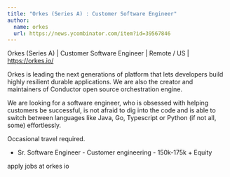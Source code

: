 ```yaml
---
title: "Orkes (Series A) : Customer Software Engineer"
author:
  name: orkes
  url: https://news.ycombinator.com/item?id=39567846
---
```

Orkes (Series A) | Customer Software Engineer | Remote &#x2F; US | <a href="https:&#x2F;&#x2F;orkes.io&#x2F;" rel="nofollow">https:&#x2F;&#x2F;orkes.io&#x2F;</a>

Orkes is leading the next generations of platform that lets developers build highly resilient durable applications.  We are also the creator and maintainers of Conductor open source orchestration engine.

We are looking for a software engineer, who is obsessed with helping customers be successful, is not afraid to dig into the code and is able to switch between languages like Java, Go, Typescript or Python (if not all, some) effortlessly.

Occasional travel required.

- Sr. Software Engineer - Customer engineering - 150k-175k + Equity

apply jobs at orkes io
